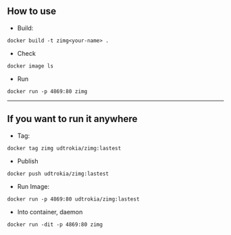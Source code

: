 ## How to use

+ Build:

```
docker build -t zimg<your-name> .
```

+ Check

```
docker image ls
```

+ Run

```
docker run -p 4869:80 zimg
```

---

## If you want to run it anywhere

+ Tag:

```
docker tag zimg udtrokia/zimg:lastest
```

+ Publish
```
docker push udtrokia/zimg:lastest
```

+ Run Image:
```
docker run -p 4869:80 udtrokia/zimg:lastest
```

+ Into container, daemon

```
docker run -dit -p 4869:80 zimg
```


